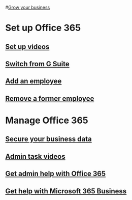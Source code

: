 
#[Grow your business](../admin/grow-your-small-business/grow-your-small-business?toc=/office365/smallbusiness/toc.json&bc=/office365/smallbusiness/breadcrumb/toc.json)
# Set up Office 365
## [Set up videos](https://support.office.com/article/6ab4bbcd-79cf-4000-a0bd-d42ce4d12816) 
## [Switch from G Suite](https://support.office.com/article/cff9f9fb-956e-4cb9-8b64-d7ebc1911123)
## [Add an employee](../Admin/add-users/add-new-employee?toc=/office365/smallbusiness/toc.json&bc=/office365/smallbusiness/breadcrumb/toc.json)
## [Remove a former employee](../Admin/add-users/remove-former-employee?toc=/office365/smallbusiness/toc.json&bc=/office365/smallbusiness/breadcrumb/toc.json)
# Manage Office 365
## [Secure your business data](../Admin/security-and-compliance/secure-your-business-data?toc=/office365/smallbusiness/toc.json&bc=/office365/smallbusiness/breadcrumb/toc.json)
## [Admin task videos](https://support.office.com/article/6d4259dd-0933-4117-94b6-36c602e3460d)
## [Get admin help with Office 365](../admin/admin-home)
## [Get help with Microsoft 365 Business](https://support.office.com/article/496e690b-b75d-4ff5-bf34-cc32905d0364)